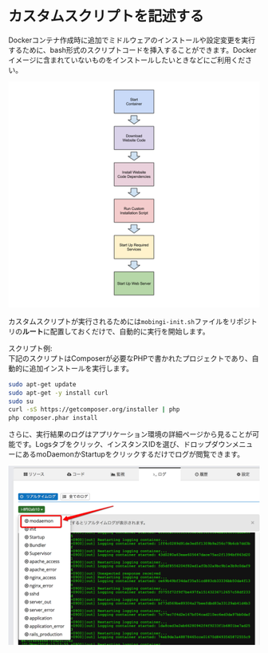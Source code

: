 # カスタムスクリプトを記述する

Dockerコンテナ作成時に追加でミドルウェアのインストールや設定変更を実行するために、bash形式のスクリプトコードを挿入することができます。Dockerイメージに含まれていないものをインストールしたいときなどにご利用ください。

![](../../.gitbook/assets/custom-script.png)

カスタムスクリプトが実行されるためには`mobingi-init.sh`ファイルをリポジトリの**ルート**に配置しておくだけで、自動的に実行を開始します。

スクリプト例:  
下記のスクリプトはComposerが必要なPHPで書かれたプロジェクトであり、自動的に追加インストールを実行します。

```bash
sudo apt-get update
sudo apt-get -y install curl
sudo su
curl -sS https://getcomposer.org/installer | php
php composer.phar install
```

さらに、実行結果のログはアプリケーション環境の詳細ページから見ることが可能です。Logsタブをクリック、インスタンスIDを選び、ドロップダウンメニューにあるmoDaemonかStartupをクリックするだけでログが閲覧できます。

![](../../.gitbook/assets/custom-script2jp.png)

